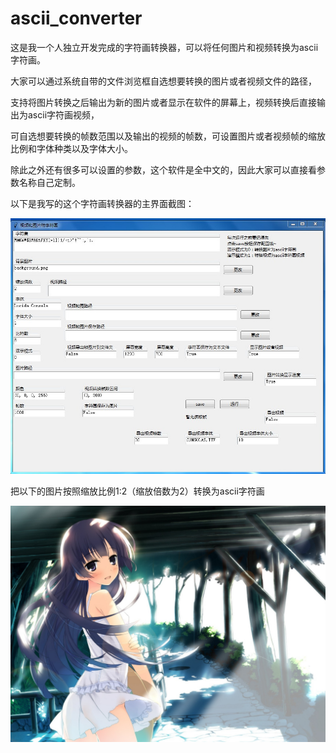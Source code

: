 # ascii_converter
这是我一个人独立开发完成的字符画转换器，可以将任何图片和视频转换为ascii字符画。

大家可以通过系统自带的文件浏览框自选想要转换的图片或者视频文件的路径，

支持将图片转换之后输出为新的图片或者显示在软件的屏幕上，视频转换后直接输出为ascii字符画视频，

可自选想要转换的帧数范围以及输出的视频的帧数，可设置图片或者视频帧的缩放比例和字体种类以及字体大小。

除此之外还有很多可以设置的参数，这个软件是全中文的，因此大家可以直接看参数名称自己定制。

以下是我写的这个字符画转换器的主界面截图：

![image](preview/1.jpg)


把以下的图片按照缩放比例1:2（缩放倍数为2）转换为ascii字符画

![image](preview/2.jpg)

